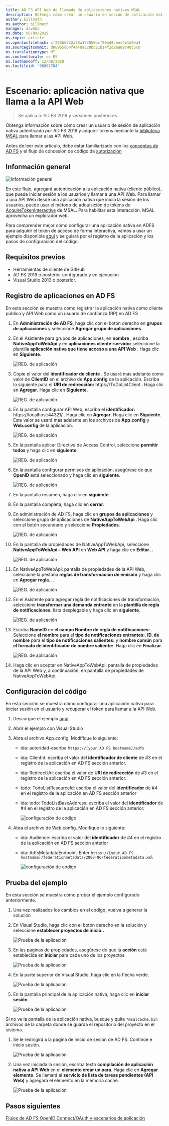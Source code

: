 ```yaml
---
title: AD FS API Web de llamada de aplicaciones nativas MSAL
description: Obtenga cómo crear un usuario de sesión de aplicación nativa autenticado por AD FS 2019 y adquirir tokens mediante la biblioteca MSAL para llamar a las API Web.
author: billmath
ms.author: billmath
manager: daveba
ms.date: 08/09/2019
ms.topic: article
ms.openlocfilehash: cf293b6732a29a173050bcf90ed8cbec4e1d9ea4
ms.sourcegitcommit: d08965d64f4a40ac20bc81b14f2d2ea89c48c5c8
ms.translationtype: MT
ms.contentlocale: es-ES
ms.lasthandoff: 12/08/2020
ms.locfileid: "96865784"
---
```

# <a name="scenario-native-app-calling-web-api"></a>Escenario: aplicación nativa que llama a la API Web
>Se aplica a: AD FS 2019 y versiones posteriores

Obtenga información sobre cómo crear un usuario de sesión de aplicación nativa autenticado por AD FS 2019 y adquirir tokens mediante la [biblioteca MSAL](https://github.com/AzureAD/microsoft-authentication-library-for-dotnet/wiki)  para llamar a las API Web.

Antes de leer este artículo, debe estar familiarizado con los [conceptos de AD FS](../ad-fs-openid-connect-oauth-concepts.md) y el flujo de concesión de código de [autorización](../../overview/ad-fs-openid-connect-oauth-flows-scenarios.md#authorization-code-grant-flow)

## <a name="overview"></a>Información general

 ![Información general](media/adfs-msal-native-app-web-api/native1.png)

En este flujo, agregará autenticación a la aplicación nativa (cliente público), que puede iniciar sesión a los usuarios y llamar a una API Web. Para llamar a una API Web desde una aplicación nativa que inicia la sesión de los usuarios, puede usar el método de adquisición de tokens de [AcquireTokenInteractive](/dotnet/api/microsoft.identity.client.ipublicclientapplication.acquiretokeninteractive#Microsoft_Identity_Client_IPublicClientApplication_AcquireTokenInteractive_System_Collections_Generic_IEnumerable_System_String__) de MSAL. Para habilitar esta interacción, MSAL aprovecha un explorador web.

Para comprender mejor cómo configurar una aplicación nativa en ADFS para adquirir el token de acceso de forma interactiva, vamos a usar un ejemplo disponible [aquí](https://github.com/microsoft/adfs-sample-msal-dotnet-native-to-webapi) y se guiará por el registro de la aplicación y los pasos de configuración del código.


## <a name="pre-requisites"></a>Requisitos previos

- Herramientas de cliente de GitHub
- AD FS 2019 o posterior configurado y en ejecución
- Visual Studio 2013 o posterior.

## <a name="app-registration-in-ad-fs"></a>Registro de aplicaciones en AD FS
En esta sección se muestra cómo registrar la aplicación nativa como cliente público y API Web como un usuario de confianza (RP) en AD FS

  1. En **Administración de AD FS**, haga clic con el botón derecho en **grupos de aplicaciones** y seleccione **Agregar grupo de aplicaciones**.

  2. En el Asistente para grupos de aplicaciones, en **nombre** , escriba **NativeAppToWebApi** y en **aplicaciones cliente-servidor** seleccione la plantilla **aplicación nativa que tiene acceso a una API Web** . Haga clic en **Siguiente**.

      ![REG. de aplicación](media/adfs-msal-native-app-web-api/native2.png)

  3. Copie el valor del **identificador de cliente** . Se usará más adelante como valor de **ClientID** en el archivo de **App.config** de la aplicación. Escriba lo siguiente para el **URI de redirección:** https://ToDoListClient . Haga clic en **Agregar**. Haga clic en **Siguiente**.

     ![REG. de aplicación](media/adfs-msal-native-app-web-api/native3.png)

  4. En la pantalla configurar API Web, escriba el **identificador:** https://localhost:44321/ . Haga clic en **Agregar**. Haga clic en **Siguiente**. Este valor se usará más adelante en los archivos de **App.config** y **Web.config** de la aplicación.

     ![REG. de aplicación](media/adfs-msal-native-app-web-api/native4.png)

  5. En la pantalla aplicar Directiva de Access Control, seleccione **permitir todos** y haga clic en **siguiente**.

     ![REG. de aplicación](media/adfs-msal-native-app-web-api/native5.png)

  6. En la pantalla configurar permisos de aplicación, asegúrese de que **OpenID** está seleccionado y haga clic en **siguiente**.

     ![REG. de aplicación](media/adfs-msal-native-app-web-api/native6.png)

  7. En la pantalla resumen, haga clic en **siguiente**.

  8. En la pantalla completa, haga clic en **cerrar**.

  9. En administración de AD FS, haga clic en **grupos de aplicaciones** y seleccione grupo de aplicaciones de **NativeAppToWebApi**         . Haga clic con el botón secundario y seleccione **Propiedades**.

      ![REG. de aplicación](media/adfs-msal-native-app-web-api/native7.png)

  10. En la pantalla de propiedades de NativeAppToWebApi, seleccione **NativeAppToWebApi – Web API** en **Web API** y haga clic en **Editar...**

      ![REG. de aplicación](media/adfs-msal-native-app-web-api/native8.png)

  11. En NativeAppToWebApi: pantalla de propiedades de la API Web, seleccione la pestaña **reglas de transformación de emisión** y haga clic en **Agregar regla..** .

      ![REG. de aplicación](media/adfs-msal-native-app-web-api/native9.png)

  12. En el Asistente para agregar regla de notificaciones de transformación, seleccione **transformar una demanda entrante** en la **plantilla de regla de notificaciones:** lista desplegable y haga clic en **siguiente**.

      ![REG. de aplicación](media/adfs-msal-native-app-web-api/native10.png)

  13. Escriba **NameID** en **el campo Nombre de regla de notificaciones:** . Seleccione **el nombre** para el **tipo de notificaciones entrantes:**, **ID. de nombre** para el **tipo de notificaciones salientes:** y **nombre común** para **el formato de identificador de nombre saliente:**. Haga clic en **Finalizar**.

      ![REG. de aplicación](media/adfs-msal-native-app-web-api/native11.png)

  14. Haga clic en aceptar en NativeAppToWebApi: pantalla de propiedades de la API Web y, a continuación, en pantalla de propiedades de NativeAppToWebApi.

## <a name="code-configuration"></a>Configuración del código
En esta sección se muestra cómo configurar una aplicación nativa para iniciar sesión en el usuario y recuperar el token para llamar a la API Web.

1. Descargue el ejemplo [aquí](https://github.com/microsoft/adfs-sample-msal-dotnet-native-to-webapi)

2. Abrir el ejemplo con Visual Studio

3. Abra el archivo App.config. Modifique lo siguiente:
   - ida: autoridad-escriba h`ttps://[your AD FS hostname]/adfs`
   - ida: ClientId: escriba el valor del **identificador de cliente** de #3 en el registro de la aplicación en AD FS sección anterior.
   - ida: RedirectUri: escriba el valor de **URI de redirección** de #3 en el registro de la aplicación en AD FS sección anterior.
   - todo: TodoListResourceId: escriba el valor del **identificador** de #4 en el registro de la aplicación en AD FS sección anterior
   - ida: todo: TodoListBaseAddress: escriba el valor del **identificador** de #4 en el registro de la aplicación en AD FS sección anterior.

     ![configuración de código](media/adfs-msal-native-app-web-api/native12.png)

 4. Abra el archivo de Web.config. Modifique lo siguiente:
    - ida: Audience: escriba el valor del **identificador** de #4 en el registro de la aplicación en AD FS sección anterior
    - ida: AdfsMetadataEndpoint-Enter `https://[your AD FS hostname]/federationmetadata/2007-06/federationmetadata.xml`

      ![configuración de código](media/adfs-msal-native-app-web-api/native13.png)

## <a name="test-the-sample"></a>Prueba del ejemplo
En esta sección se muestra cómo probar el ejemplo configurado anteriormente.

  1. Una vez realizados los cambios en el código, vuelva a generar la solución

  2. En Visual Studio, haga clic con el botón derecho en la solución y seleccione **establecer proyectos de inicio..** .

     ![Prueba de la aplicación](media/adfs-msal-native-app-web-api/native14.png)

  3. En las páginas de propiedades, asegúrese de que la **acción** está establecida en **iniciar** para cada uno de los proyectos

     ![Prueba de la aplicación](media/adfs-msal-native-app-web-api/native15.png)

  4. En la parte superior de Visual Studio, haga clic en la flecha verde.

     ![Prueba de la aplicación](media/adfs-msal-native-app-web-api/native16.png)

  5. En la pantalla principal de la aplicación nativa, haga clic en **iniciar sesión**.

     ![Prueba de la aplicación](media/adfs-msal-native-app-web-api/native17.png)

   Si no ve la pantalla de la aplicación nativa, busque y quite `*msalcache.bin` archivos de la carpeta donde se guarda el repositorio del proyecto en el sistema.

  1. Se le redirigirá a la página de inicio de sesión de AD FS. Continúe e inicie sesión.

      ![Prueba de la aplicación](media/adfs-msal-native-app-web-api/native18.png)

  2. Una vez iniciada la sesión, escriba texto **compilación de aplicación nativa a API Web** en el **elemento crear un para**. Haga clic en **Agregar elemento**.  Se llamará al **servicio de lista de tareas pendientes (API Web)** y agregará el elemento en la memoria caché.

       ![Prueba de la aplicación](media/adfs-msal-native-app-web-api/native19.png)

## <a name="next-steps"></a>Pasos siguientes
[Flujos de AD FS OpenID Connect/OAuth y escenarios de aplicación](../../overview/ad-fs-openid-connect-oauth-flows-scenarios.md)
